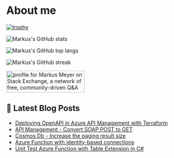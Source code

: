 # About me

[![trophy](https://github-profile-trophy.vercel.app/?username=markusmeyer13)](https://github.com/ryo-ma/github-profile-trophy)
  
![Markus's GitHub stats](https://github-readme-stats.vercel.app/api?username=markusmeyer13&show_icons=true&theme=dark)
  

![Markus's GitHub top langs](https://github-readme-stats.vercel.app/api/top-langs/?username=markusmeyer13&layout=compact&show_icons=true&theme=chartreuse-dark)

![Markus's GitHub streak](https://github-readme-streak-stats.herokuapp.com/?user=markusmeyer13&theme=chartreuse-dark)

<a href="https://stackexchange.com/users/9273165"><img src="https://stackexchange.com/users/flair/9273165.png" width="208" height="58" alt="profile for Markus Meyer on Stack Exchange, a network of free, community-driven Q&amp;A sites" title="profile for Markus Meyer on Stack Exchange, a network of free, community-driven Q&amp;A sites"></a>

## 📕 Latest Blog Posts

<!-- BLOG-POST-LIST:START -->
- [Deploying OpenAPI in Azure API Management with Terraform](https://markusmeyer.hashnode.dev/deploying-openapi-in-azure-api-management-with-terraform)
- [API Management - Convert SOAP POST to GET](https://markusmeyer.hashnode.dev/api-management-convert-soap-post-to-get)
- [Cosmos Db - Increase the paging result size](https://markusmeyer.hashnode.dev/cosmos-db-increase-the-paging-result-size)
- [Azure Function with identity-based connections](https://markusmeyer.hashnode.dev/azure-function-with-identity-based-connections)
- [Unit Test Azure Function with Table Extension in C#](https://markusmeyer.hashnode.dev/unit-test-azure-function-with-table-extension-in-c)
<!-- BLOG-POST-LIST:END -->
